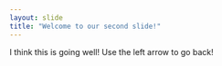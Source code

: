 ```yaml
---
layout: slide
title: "Welcome to our second slide!"
---
```

I think this is going well!
Use the left arrow to go back!
